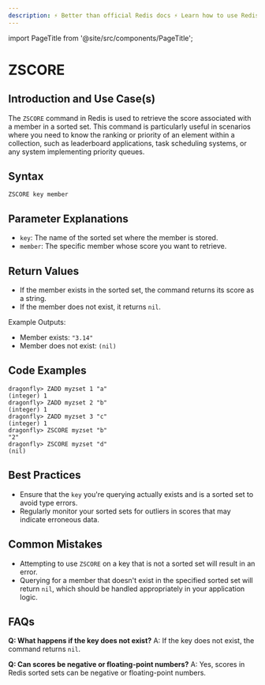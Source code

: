 ```yaml
---
description: ⚡ Better than official Redis docs ⚡ Learn how to use Redis ZSCORE command to get the score associated with the given element in a sorted set.
---
```


import PageTitle from '@site/src/components/PageTitle';

# ZSCORE

<PageTitle title="Redis ZSCORE Command (Documentation) | Dragonfly" />

## Introduction and Use Case(s)

The `ZSCORE` command in Redis is used to retrieve the score associated with a member in a sorted set. This command is particularly useful in scenarios where you need to know the ranking or priority of an element within a collection, such as leaderboard applications, task scheduling systems, or any system implementing priority queues.

## Syntax

```plaintext
ZSCORE key member
```

## Parameter Explanations

- `key`: The name of the sorted set where the member is stored.
- `member`: The specific member whose score you want to retrieve.

## Return Values

- If the member exists in the sorted set, the command returns its score as a string.
- If the member does not exist, it returns `nil`.

Example Outputs:

- Member exists: `"3.14"`
- Member does not exist: `(nil)`

## Code Examples

```cli
dragonfly> ZADD myzset 1 "a"
(integer) 1
dragonfly> ZADD myzset 2 "b"
(integer) 1
dragonfly> ZADD myzset 3 "c"
(integer) 1
dragonfly> ZSCORE myzset "b"
"2"
dragonfly> ZSCORE myzset "d"
(nil)
```

## Best Practices

- Ensure that the `key` you're querying actually exists and is a sorted set to avoid type errors.
- Regularly monitor your sorted sets for outliers in scores that may indicate erroneous data.

## Common Mistakes

- Attempting to use `ZSCORE` on a key that is not a sorted set will result in an error.
- Querying for a member that doesn't exist in the specified sorted set will return `nil`, which should be handled appropriately in your application logic.

## FAQs

**Q: What happens if the key does not exist?**
A: If the key does not exist, the command returns `nil`.

**Q: Can scores be negative or floating-point numbers?**
A: Yes, scores in Redis sorted sets can be negative or floating-point numbers.
